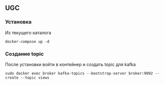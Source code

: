 ## UGC

### Установка
 Из текущего каталога
 ```shell
docker-compose up -d
```
### Создание topic
После установки войти в контейнер и создать topic для kafka
 ```shell
sudo docker exec broker kafka-topics --bootstrap-server broker:9092 --create --topic views
```
